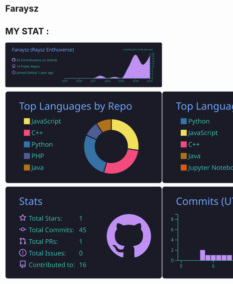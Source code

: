 # Faraysz

# MY STAT :

<div>
  <!-- User Stats -->
  <img src="https://raw.githubusercontent.com/Faraysz/Faraysz/master/profile-summary-card-output/tokyonight/0-profile-details.svg" alt="Profile Details">
</div>

<div style="display: flex; justify-content: space-between; margin-top: 10px;">
  <!-- Top Languages (Repos per Language & Most Commit Language) -->
  <img src="https://raw.githubusercontent.com/Faraysz/Faraysz/master/profile-summary-card-output/tokyonight/1-repos-per-language.svg" alt="Repos per Language">
  <img src="https://raw.githubusercontent.com/Faraysz/Faraysz/master/profile-summary-card-output/tokyonight/2-most-commit-language.svg" alt="Most Commit Language">
</div>

<div style="display: flex; justify-content: space-between; margin-top: 10px;">
  <!-- Stats & Productive Time -->
  <img src="https://raw.githubusercontent.com/Faraysz/Faraysz/master/profile-summary-card-output/tokyonight/3-stats.svg" alt="Stats">
  <img src="https://raw.githubusercontent.com/Faraysz/Faraysz/master/profile-summary-card-output/tokyonight/4-productive-time.svg" alt="Productive Time">
</div>
